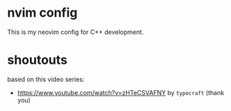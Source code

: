 # nvim config

This is my neovim config for C++ development.





# shoutouts

based on this video series:
* https://www.youtube.com/watch?v=zHTeCSVAFNY by `typecraft` (thank you)
